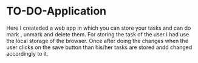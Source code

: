 # TO-DO-Application

Here I createded a web app in which you can store your tasks and can do mark , unmark and delete them. For storing the task of the user I had use the local storage of the browser. Once after doing the changes when the user clicks on the save button than his/her tasks are stored andd changed accordingly to it. 
